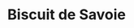 ---
layout: recette
categories: [recettes]
hidden: true
lang: fr
title: Biscuit de Savoie
type: sucre
ingredients: 
  - nom: oeufs 
    qte: 8
  - nom: sucre
    qte: 250
    unite: gr
  - nom: farine
    qte: 125
    unite: gr
  - nom: fécule de maïs
    qte: 60
    unite: gr
preconditions:
  - Les oeufs doivent être à température ambiante
  - Préchauffer le four à 180°C
etapes:
  - label: Préparation
    details:
      - Séparer les blancs des jaunes
      - Blanchir les jaunes avec le sucre
      - Tamiser la farine et la fécule de maïs sur la préparation
      - Mélanger
      - Monter les blancs en neige
      - Incorporer un tiers des blancs au fouet
      - Incorporer le reste des blancs à la spatule silicone
      - Beurrer et fariner le moule puis y ajouter la préparation
materiel:
  - moule rond
  - batteur électrique
cuisson: 
  - Cuire 30 minutes à 180°C
variantes:
  - label: 150 grammes de sucre
    todo: true
---
